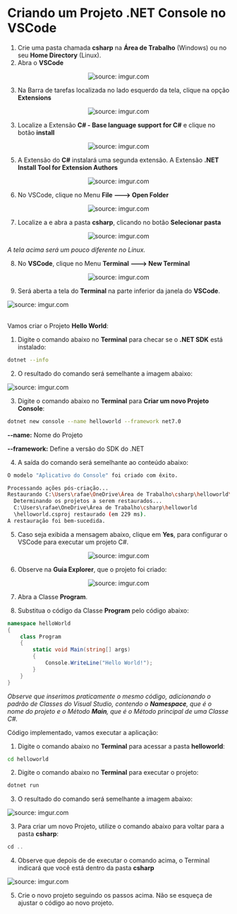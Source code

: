 <h1>Criando um Projeto .NET Console no VSCode</h1>



1. Crie uma pasta chamada **csharp** na **Área de Trabalho** (Windows) ou no seu **Home Directory** (Linux).
2. Abra o **VSCode**

<div align="center"><img src="https://i.imgur.com/QYvTz5z.png" title="source: imgur.com" /></div>

3. Na Barra de tarefas localizada no lado esquerdo da tela, clique na opção **Extensions**

<div align="center"><img src="https://i.imgur.com/v5nFOS5.png" title="source: imgur.com" /></div>

3. Localize a Extensão **C# - Base language support for C#** e clique no botão **install**

<div align="center"><img src="https://i.imgur.com/jQCG40D.png" title="source: imgur.com" /></div>

5. A Extensão do **C#** instalará uma segunda extensão. A Extensão **.NET Install Tool for Extension Authors**

<div align="center"><img src="https://i.imgur.com/0hNn0Bj.png" title="source: imgur.com" /></div>

6. No VSCode, clique no Menu **File 🡒 Open Folder** 

<div align="center"><img src="https://i.imgur.com/TgvVW26.png" title="source: imgur.com" /></div>

7. Localize a e abra a pasta **csharp**, clicando no botão **Selecionar pasta**

<div align="center"><img src="https://i.imgur.com/WySYlvd.png" title="source: imgur.com" /></div>

*A tela acima será um pouco diferente no Linux.*

8. No **VSCode**, clique no Menu **Terminal 🡒 New Terminal**

<div align="center"><img src="https://i.imgur.com/4rdobXK.png?1" title="source: imgur.com" /></div>

9. Será aberta a tela do **Terminal** na parte inferior da janela do **VSCode**.

<div><img src="https://i.imgur.com/CLuloLI.png" title="source: imgur.com" /></div>

<br />

Vamos criar o Projeto **Hello World**:

1. Digite o comando abaixo no **Terminal** para checar se o **.NET SDK** está instalado:

```bash
dotnet --info
```

2. O resultado do comando será semelhante a imagem abaixo:

<div><img src="https://i.imgur.com/exrpbGe.png" title="source: imgur.com" /></div>

3. Digite o comando abaixo no **Terminal** para **Criar um novo Projeto Console**:

```bash
dotnet new console --name helloworld --framework net7.0
```

**--name:** Nome do Projeto

**--framework:** Define a versão do SDK do .NET

4. A saída do comando será semelhante ao conteúdo abaixo:

```bash
O modelo "Aplicativo do Console" foi criado com êxito.       

Processando ações pós-criação...
Restaurando C:\Users\rafae\OneDrive\Área de Trabalho\csharp\helloworld\helloworld.csproj:
  Determinando os projetos a serem restaurados...
  C:\Users\rafae\OneDrive\Área de Trabalho\csharp\helloworld
  \helloworld.csproj restaurado (em 229 ms).
A restauração foi bem-sucedida.
```

5. Caso seja exibida a mensagem abaixo, clique em **Yes**, para configurar o VSCode para executar um projeto C#.

<div align="center"><img src="https://i.imgur.com/SdoKM2q.png" title="source: imgur.com" /></div>

6. Observe na **Guia Explorer**, que o projeto foi criado:

<div align="center"><img src="https://i.imgur.com/FNHL7rm.png" title="source: imgur.com" /></div>

7. Abra a Classe **Program**. 

8. Substitua o código da Classe **Program** pelo código abaixo:

```c#
namespace helloWorld
{
    class Program
    {
        static void Main(string[] args)
        {
            Console.WriteLine("Hello World!");
        }
    }
}
```

*Observe que inserimos praticamente o mesmo código, adicionando o padrão de Classes do Visual Studio, contendo o **Namespace**, que é o nome do projeto e o Método **Main**, que é o Método principal de uma Classe C#.*

Código implementado, vamos executar a aplicação:

1. Digite o comando abaixo no **Terminal** para acessar a pasta **helloworld**:

```bash
cd helloworld
```

2. Digite o comando abaixo no **Terminal** para executar o projeto:

```bash
dotnet run
```

3. O resultado do comando será semelhante a imagem abaixo:

<div><img src="https://i.imgur.com/wqdZY2r.png" title="source: imgur.com" /></div>

3. Para criar um novo Projeto, utilize o comando abaixo para voltar para a pasta **csharp**:

```c#
cd ..
```

4. Observe que depois de de executar o comando acima, o Terminal indicará que você está dentro da pasta **csharp** 

<div><img src="https://i.imgur.com/dy85FZ4.png" title="source: imgur.com" /></div>

5. Crie o novo projeto seguindo os passos acima. Não se esqueça de ajustar o código ao novo projeto.
